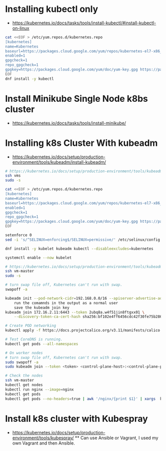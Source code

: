 # Installing kubectl only

* https://kubernetes.io/docs/tasks/tools/install-kubectl/#install-kubectl-on-linux

```bash
cat <<EOF > /etc/yum.repos.d/kubernetes.repo
[kubernetes]
name=Kubernetes
baseurl=https://packages.cloud.google.com/yum/repos/kubernetes-el7-x86_64
enabled=1
gpgcheck=1
repo_gpgcheck=1
gpgkey=https://packages.cloud.google.com/yum/doc/yum-key.gpg https://packages.cloud.google.com/yum/doc/rpm-package-key.gpg
EOF
dnf install -y kubectl
```

# Install Minikube Single Node k8bs cluster

* https://kubernetes.io/docs/tasks/tools/install-minikube/

# Installing k8s Cluster With kubeadm

* https://kubernetes.io/docs/setup/production-environment/tools/kubeadm/install-kubeadm/

```bash
# https://kubernetes.io/docs/setup/production-environment/tools/kubeadm/install-kubeadm/
ssh vms
sudo -s

cat <<EOF > /etc/yum.repos.d/kubernetes.repo
[kubernetes]
name=Kubernetes
baseurl=https://packages.cloud.google.com/yum/repos/kubernetes-el7-x86_64
enabled=1
gpgcheck=1
repo_gpgcheck=1
gpgkey=https://packages.cloud.google.com/yum/doc/yum-key.gpg https://packages.cloud.google.com/yum/doc/rpm-package-key.gpg
EOF

setenforce 0
sed -i 's/^SELINUX=enforcing$/SELINUX=permissive/' /etc/selinux/config

dnf install -y kubelet kubeadm kubectl --disableexcludes=kubernetes

systemctl enable --now kubelet

# https://kubernetes.io/docs/setup/production-environment/tools/kubeadm/create-cluster-kubeadm/
ssh vm-master
sudo -s

# turn swap file off, Kubernetes can't run with swap.
swapoff -a

kubeadm init --pod-network-cidr=192.168.0.0/16 --apiserver-advertise-address=172.16.2.11
	run the comamnds in the output as a normal user
	save the kubeadm join key
kubeadm join 172.16.2.11:6443 --token 2ubq8a.w4f51jin8ftgxx01 \
    --discovery-token-ca-cert-hash sha256:bf102e4ff6456cdc42f30fe75b286572ee89ad9fdacd98566eefb2982eac7f97 

# Create POD networking
kubectl apply -f https://docs.projectcalico.org/v3.11/manifests/calico.yaml

# Test CoreDNS is running.
kubectl get pods --all-namespaces

# On worker nodes
# turn swap file off, Kubernetes can't run with swap.
sudo swapoff -a
sudo kubeadm join --token <token> <control-plane-host>:<control-plane-port> --discovery-token-ca-cert-hash sha256:<hash>

# Check the nodes
ssh vm-master
kubectl get nodes
kubectl run nginx --image=nginx
kubectl get pods
kubectl get pods --no-headers=true | awk '/nginx/{print $1}' | xargs  kubectl delete pod
```

# Install k8s cluster with Kubespray

* https://kubernetes.io/docs/setup/production-environment/tools/kubespray/
** Can use Ansible or Vagrant, I used my own Vagrant and then Ansible.
